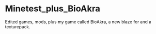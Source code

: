 # Minetest_plus_BioAkra
Edited games, mods, plus my game called BioAkra, a new blaze for  and a texturepack.
